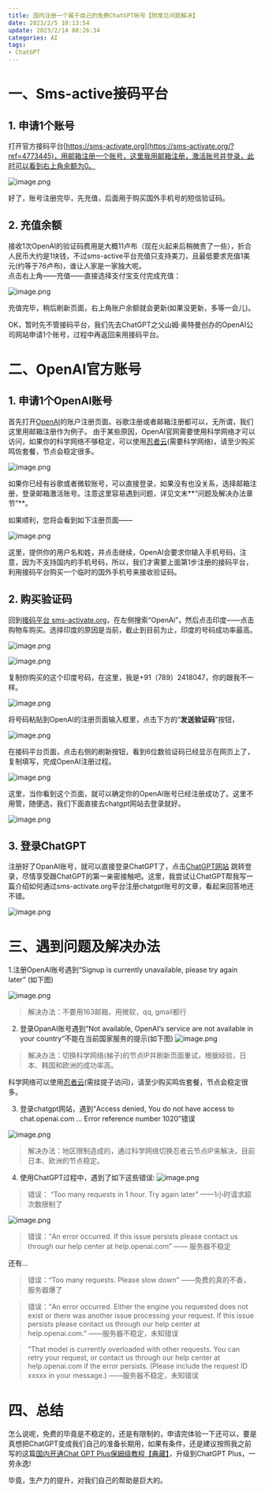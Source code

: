 ```yaml
---
title: 国内注册一个属于自己的免费ChatGPT账号【附常见问题解决】
date: 2023/2/5 10:13:54
update: 2023/2/14 08:26:34
categories: AI
tags: 
- ChatGPT 
---
```


# 一、Sms-active接码平台
## 1. 申请1个账号
打开官方接码平台[https://sms-activate.org](https://sms-activate.org/?ref=4773445)，用邮箱注册一个账号，这里我用邮箱注册，激活账号并登录，此时可以看到右上角余额为0。

![image.png](./images/chatgpt-1.png)

 
好了，账号注册完毕，先充值，后面用于购买国外手机号的短信验证码。

## 2. 充值余额
接收1次OpenAI的验证码费用是大概11卢布（现在火起来后稍微贵了一些），折合人民币大约是1块钱，不过sms-active平台充值只支持美刀，且最低要求充值1美元(约等于76卢布)，谁让人家是一家独大呢。  
点击右上角——充值——直接选择支付宝支付完成充值：


![image.png](./images/chatgpt-2.png)
 
充值完毕，稍后刷新页面，右上角账户余额就会更新(如果没更新，多等一会儿)。

OK，暂时先不管接码平台，我们先去ChatGPT之父山姆·奥特曼创办的OpenAI公司网站申请1个账号，过程中再返回来用接码平台。

# 二、OpenAI官方账号
## 1.	申请1个OpenAI账号
首先打开[OpenAI](https://beta.openai.com/signup)的账户注册页面。谷歌注册或者邮箱注册都可以，无所谓，我们这里用邮箱注册作为例子。
由于某些原因，OpenAI官网需要使用科学网络才可以访问，如果你的科学网络不够稳定，可以使用[忍者云](https://renzhe.cloud/auth/register?code=vMNr)(需要科学网络)，请至少购买鸣佐套餐，节点会稳定很多。

![image.png](./images/chatgpt-3.png)

 
如果你已经有谷歌或者微软账号，可以直接登录，如果没有也没关系，选择邮箱注册，登录邮箱激活账号。注意这里容易遇到问题，详见文末**“问题及解决办法章节”**。

如果顺利，您将会看到如下注册页面——

![image.png](./images/chatgpt-4.png)

 
这里，提供你的用户名和姓，并点击继续，OpenAI会要求你输入手机号码，注意，因为不支持国内的手机号码，所以，我们才需要上面第1步注册的接码平台，利用接码平台购买一个临时的国外手机号来接收验证码。
## 2.	购买验证码
回到[接码平台 sms-activate.org](https://sms-activate.org/?ref=4773445)，在左侧搜索“OpenAi”，然后点击印度——点击购物车购买。选择印度的原因是当前，截止到目前为止，印度的号码成功率最高。

![image.png](./images/chatgpt-5.png)
 
 
![image.png](./images/chatgpt-6.png)


复制你购买的这个印度号码，在这里，我是+91（789）2418047，你的跟我不一样。
 

![image.png](./images/chatgpt-7.png)


将号码粘贴到OpenAI的注册页面输入框里，点击下方的“**发送验证码**”按钮，

![image.png](./images/chatgpt-8.png)

 
在接码平台页面，点击右侧的刷新按钮，看到6位数验证码已经显示在网页上了，复制填写，完成OpenAI注册过程。

![image.png](./images/chatgpt-9.png)

 
这里，当你看到这个页面，就可以确定你的OpenAI账号已经注册成功了。这里不用管，随便选，我们下面直接去chatgpt网站去登录就好。

![image.png](./images/chatgpt-10.png)


## 3.	登录ChatGPT
注册好了OpanAI账号，就可以直接登录ChatGPT了，点击[ChatGPT网站](https://chat.openai.com/auth/login) 跳转登录，尽情享受跟ChatGPT的第一亲密接触吧。这里，我尝试让ChatGPT帮我写一篇介绍如何通过sms-activate.org平台注册chatgpt账号的文章，看起来回答地还不错。

![image.png](./images/chatgpt-11.png)



# 三、遇到问题及解决办法
1.注册OpenAI账号遇到“Signup is currently unavailable, please try again later” (如下图)

![image.png](./images/chatgpt-12.png)


>解决办法：不要用163邮箱，用微软，qq, gmail都行

2.	登录OpanAI账号遇到“Not available, OpenAI‘s service are not available in your country“不能在当前国家服务的提示(如下图)
![image.png](./images/chatgpt-13.png)

 
>解决办法：切换科学网络(梯子)的节点IP并刷新页面重试，根据经验，日本、韩国和欧洲的成功率高。

科学网络可以使用[忍者云](https://renzhe.cloud/auth/register?code=vMNr)(需挂提子访问)，请至少购买鸣佐套餐，节点会稳定很多。

3.	登录chatgpt网站，遇到“Access denied, You do not have access to chat.openai.com … Error reference number 1020”错误


![image.png](./images/chatgpt-14.png)

 
> 解决办法：地区限制造成的，通过科学网络切换忍者云节点IP来解决，目前日本、欧洲的节点稳定。


4.	使用ChatGPT过程中，遇到了如下这些错误:
![image.png](./images/chatgpt-15.png)

> 错误： “Too many requests in 1 hour. Try again later”
——1小时请求超次数限制了


![image.png](./images/chatgpt-16.png)

> 错误：“An error occurred. If this issue persists please contact us through our help center at help.openai.com”
—— 服务器不稳定


 
还有…
> 错误：“Too many requests. Please slow down”
——免费的真的不香，服务器爆了

> 错误：“An error occurred. Either the engine you requested does not exist or there was another issue processing your request. If this issue persists please contact us through our help center at help.openai.com.”
 ——服务器不稳定，未知错误

> “That model is currently overloaded with other requests. You can retry your request, or contact us through our help center at help.openai.com if the error persists. (Please include the request ID xxxxx in your message.) 
——服务器不稳定，未知错误


# 四、总结
怎么说呢，免费的毕竟是不稳定的，还是有限制的，申请完体验一下还可以，要是真想把ChatGPT变成我们自己的准备长期用，如果有条件，还是建议按照我之前写的这篇[国内开通Chat GPT Plus保姆级教程【典藏】](https://chatgpt-plus.github.io)，升级到ChatGPT Plus，一劳永逸!

毕竟，生产力的提升，对我们自己的帮助是巨大的。


